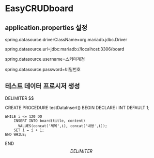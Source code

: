 # EasyCRUDboard

## application.properties 설정

spring.datasource.driverClassName=org.mariadb.jdbc.Driver

spring.datasource.url=jdbc:mariadb://localhost:3306/board

spring.datasource.username=스키마계정

spring.datasource.password=비밀번호


## 테스트 데이터 프로시저 생성

DELIMITER $$

CREATE PROCEDURE testDataInsert()
BEGIN
    DECLARE i INT DEFAULT 1;

    WHILE i <= 120 DO
        INSERT INTO board(title, content)
          VALUES(concat('제목',i), concat('내용',i));
        SET i = i + 1;
    END WHILE;
END$$
DELIMITER $$
